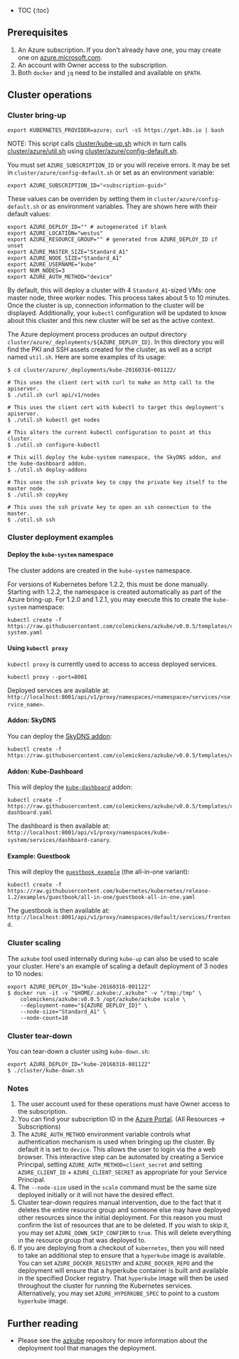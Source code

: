 ---
---

* TOC
{:toc}


## Prerequisites

1. An Azure subscription. If you don't already have one, you may create one on [azure.microsoft.com](https://azure.microsoft.com).
2. An account with Owner access to the subscription.
3. Both `docker` and `jq` need to be installed and available on `$PATH`.


## Cluster operations

### Cluster bring-up

```shell
export KUBERNETES_PROVIDER=azure; curl -sS https://get.k8s.io | bash
```

NOTE: This script calls [cluster/kube-up.sh](http://releases.k8s.io/{{page.githubbranch}}/cluster/kube-up.sh)
which in turn calls [cluster/azure/util.sh](http://releases.k8s.io/{{page.githubbranch}}/cluster/azure/util.sh)
using [cluster/azure/config-default.sh](http://releases.k8s.io/{{page.githubbranch}}/cluster/azure/config-default.sh).

You must set `AZURE_SUBSCRIPTION_ID` or you will receive errors. It may be set in `cluster/azure/config-default.sh` or set as an environment variable:

```shell
export AZURE_SUBSCRIPTION_ID="<subscription-guid>"
```

These values can be overriden by setting them in `cluster/azure/config-default.sh` or as environment variables. They are shown here with their default values:

```shell
export AZURE_DEPLOY_ID="" # autogenerated if blank
export AZURE_LOCATION="westus"
export AZURE_RESOURCE_GROUP="" # generated from AZURE_DEPLOY_ID if unset
export AZURE_MASTER_SIZE="Standard_A1"
export AZURE_NODE_SIZE="Standard_A1"
export AZURE_USERNAME="kube"
export NUM_NODES=3
export AZURE_AUTH_METHOD="device"
```


By default, this will deploy a cluster with 4 `Standard_A1`-sized VMs: one master node, three worker nodes. This process takes about 5 to 10 minutes. Once the cluster is up, connection information to the cluster will be displayed. Additionally, your `kubectl` configuration will be updated to know about this cluster and this new cluster will be set as the active context.

The Azure deployment process produces an output directory `cluster/azure/_deployments/${AZURE_DEPLOY_ID}`. In this directory you will find the PKI and SSH assets created for the cluster, as well as a script named `util.sh`. Here are some examples of its usage:

```shell
$ cd cluster/azure/_deployments/kube-20160316-001122/

# This uses the client cert with curl to make an http call to the apiserver.
$ ./util.sh curl api/v1/nodes

# This uses the client cert with kubectl to target this deployment's apiserver.
$ ./util.sh kubectl get nodes

# This alters the current kubectl configuration to point at this cluster.
$ ./util.sh configure-kubectl

# This will deploy the kube-system namespace, the SkyDNS addon, and the kube-dashboard addon.
$ ./util.sh deploy-addons

# This uses the ssh private key to copy the private key itself to the master node.
$ ./util.sh copykey

# This uses the ssh private key to open an ssh connection to the master.
$ ./util.sh ssh
```

### Cluster deployment examples

#### Deploy the `kube-system` namespace

The cluster addons are created in the `kube-system` namespace.

For versions of Kubernetes before 1.2.2, this must be done manually. Starting with 1.2.2, the
namespace is created automatically as part of the Azure bring-up. For 1.2.0 and 1.2.1, you may
execute this to create the `kube-system` namespace:

```shell
kubectl create -f https://raw.githubusercontent.com/colemickens/azkube/v0.0.5/templates/coreos/addons/kube-system.yaml
```

#### Using `kubectl proxy`

`kubectl proxy` is currently used to access to access deployed services.

```shell
kubectl proxy --port=8001
```

Deployed services are available at: `http://localhost:8001/api/v1/proxy/namespaces/<namespace>/services/<service_name>`.


#### Addon: SkyDNS

You can deploy the [SkyDNS addon](https://github.com/kubernetes/kubernetes/tree/{{page.githubbranch}}/cluster/addons/dns):

```shell
kubectl create -f https://raw.githubusercontent.com/colemickens/azkube/v0.0.5/templates/coreos/addons/skydns.yaml
```


#### Addon: Kube-Dashboard

This will deploy the [`kube-dashboard`](https://github.com/kubernetes/dashboard) addon:

```shell
kubectl create -f https://raw.githubusercontent.com/colemickens/azkube/v0.0.5/templates/coreos/addons/kube-dashboard.yaml
```

The dashboard is then available at: `http://localhost:8001/api/v1/proxy/namespaces/kube-system/services/dashboard-canary`.

#### Example: Guestbook

This will deploy the [`guestbook example`](https://github.com/kubernetes/kubernetes/blob/{{page.githubbranch}}/examples/guestbook/README.md) (the all-in-one variant):

```shell
kubectl create -f https://raw.githubusercontent.com/kubernetes/kubernetes/release-1.2/examples/guestbook/all-in-one/guestbook-all-in-one.yaml
```

The guestbook is then available at: `http://localhost:8001/api/v1/proxy/namespaces/default/services/frontend`.


### Cluster scaling

The `azkube` tool used internally during `kube-up` can also be used to scale your cluster.
Here's an example of scaling a default deployment of 3 nodes to 10 nodes:

```shell
export AZURE_DEPLOY_ID="kube-20160316-001122"
$ docker run -it -v "$HOME/.azkube:/.azkube" -v "/tmp:/tmp" \
    colemickens/azkube:v0.0.5 /opt/azkube/azkube scale \
    --deployment-name="${AZURE_DEPLOY_ID}" \
    --node-size="Standard_A1" \
    --node-count=10
```

### Cluster tear-down

You can tear-down a cluster using `kube-down.sh`:

```shell
export AZURE_DEPLOY_ID="kube-20160316-001122"
$ ./cluster/kube-down.sh
```


### Notes

1. The user account used for these operations must have Owner access to the subscription.
2. You can find your subscription ID in the [Azure Portal](https://portal.microsoft.com). (All Resources → Subscriptions)
3. The `AZURE_AUTH_METHOD` environment variable controls what authentication mechanism is used when bringing up the cluster. By default it is set to `device`. This allows the user to login via the a web browser. This interactive step can be automated by creating a Service Principal, setting `AZURE_AUTH_METHOD=client_secret` and setting `AZURE_CLIENT_ID` + `AZURE_CLIENT_SECRET` as appropriate for your Service Principal.
4. The `--node-size` used in the `scale` command must be the same size deployed initially or it will not have the desired effect.
5. Cluster tear-down requires manual intervention, due to the fact that it deletes the entire resource group and someone else may have deployed other resources since the initial deployment. For this reason you must confirm the list of resources that are to be deleted. If you wish to skip it, you may set `AZURE_DOWN_SKIP_CONFIRM` to `true`. This will delete everything in the resource group that was deployed to.
6. If you are deploying from a checkout of `kubernetes`, then you will need to take an additional step to ensure that a `hyperkube` image is available. You can set `AZURE_DOCKER_REGISTRY` and `AZURE_DOCKER_REPO` and the deployment will ensure that a hyperkube container is built and available in the specified Docker registry. That `hyperkube` image will then be used throughout the cluster for running the Kubernetes services. Alternatively, you may set `AZURE_HYPERKUBE_SPEC` to point to a custom `hyperkube` image.


## Further reading

* Please see the [azkube](https://github.com/colemickens/azkube) repository for more information about the deployment tool that manages the deployment.
